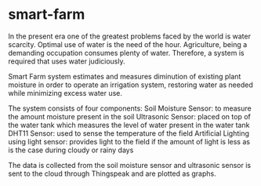 # smart-farm

In the present era one of the greatest problems faced by the world is water scarcity. Optimal use of water is the need of the hour. Agriculture, being a demanding occupation consumes plenty of water. Therefore, a system is required that uses water judiciously.

Smart Farm system estimates and measures diminution of existing plant moisture in order to operate an irrigation system, restoring water as needed while minimizing excess water use.

The system consists of four components:
Soil Moisture Sensor: to measure the amount moisture present in the soil
Ultrasonic Sensor: placed on top of the water tank which measures the level of water present in the water tank
DHT11 Sensor: used to sense the temperature of the field
Artificial Lighting using light sensor: provides light to the field if the amount of light is less as is the case during cloudy or rainy days

The data is collected from the soil moisture sensor and ultrasonic sensor is sent to the cloud through Thingspeak and are plotted as graphs.
